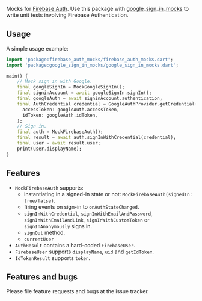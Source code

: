 Mocks for [Firebase Auth](https://pub.dev/packages/firebase_auth). Use this package with [google_sign_in_mocks](https://pub.dev/packages/google_sign_in_mocks) to write unit tests involving Firebase Authentication.

## Usage

A simple usage example:

```dart
import 'package:firebase_auth_mocks/firebase_auth_mocks.dart';
import 'package:google_sign_in_mocks/google_sign_in_mocks.dart';

main() {
    // Mock sign in with Google.
    final googleSignIn = MockGoogleSignIn();
    final signinAccount = await googleSignIn.signIn();
    final googleAuth = await signinAccount.authentication;
    final AuthCredential credential = GoogleAuthProvider.getCredential(
      accessToken: googleAuth.accessToken,
      idToken: googleAuth.idToken,
    );
    // Sign in.
    final auth = MockFirebaseAuth();
    final result = await auth.signInWithCredential(credential);
    final user = await result.user;
    print(user.displayName);
}
```

## Features

- `MockFirebaseAuth` supports:
  - instantiating in a signed-in state or not: `MockFirebaseAuth(signedIn: true/false)`.
  - firing events on sign-in to `onAuthStateChanged`.
  - `signInWithCredential`, `signInWithEmailAndPassword`, `signInWithEmailAndLink`, `signInWithCustomToken`
   or `signInAnonymously` signs in.
  - `signOut` method.
  - `currentUser`
- `AuthResult` contains a hard-coded `FirebaseUser`.
- `FirebaseUser` supports `displayName`, `uid` and `getIdToken`.
- `IdTokenResult` supports `token`.

## Features and bugs

Please file feature requests and bugs at the issue tracker.
